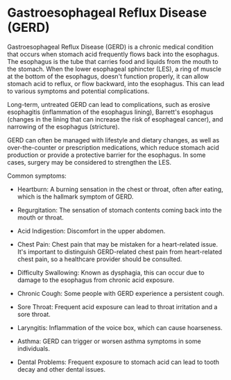 # Gastroesophageal Reflux Disease (GERD)

Gastroesophageal Reflux Disease (GERD) is a chronic medical condition that occurs when stomach acid frequently flows back into the esophagus. The esophagus is the tube that carries food and liquids from the mouth to the stomach. When the lower esophageal sphincter (LES), a ring of muscle at the bottom of the esophagus, doesn't function properly, it can allow stomach acid to reflux, or flow backward, into the esophagus. This can lead to various symptoms and potential complications.

Long-term, untreated GERD can lead to complications, such as erosive esophagitis (inflammation of the esophagus lining), Barrett's esophagus (changes in the lining that can increase the risk of esophageal cancer), and narrowing of the esophagus (stricture).

GERD can often be managed with lifestyle and dietary changes, as well as over-the-counter or prescription medications, which reduce stomach acid production or provide a protective barrier for the esophagus. In some cases, surgery may be considered to strengthen the LES.

Common symptoms:

* Heartburn: A burning sensation in the chest or throat, often after eating, which is the hallmark symptom of GERD.

* Regurgitation: The sensation of stomach contents coming back into the mouth or throat.

* Acid Indigestion: Discomfort in the upper abdomen.

* Chest Pain: Chest pain that may be mistaken for a heart-related issue. It's important to distinguish GERD-related chest pain from heart-related chest pain, so a healthcare provider should be consulted.

* Difficulty Swallowing: Known as dysphagia, this can occur due to damage to the esophagus from chronic acid exposure.

* Chronic Cough: Some people with GERD experience a persistent cough.

* Sore Throat: Frequent acid exposure can lead to throat irritation and a sore throat.

* Laryngitis: Inflammation of the voice box, which can cause hoarseness.

* Asthma: GERD can trigger or worsen asthma symptoms in some individuals.

* Dental Problems: Frequent exposure to stomach acid can lead to tooth decay and other dental issues.
